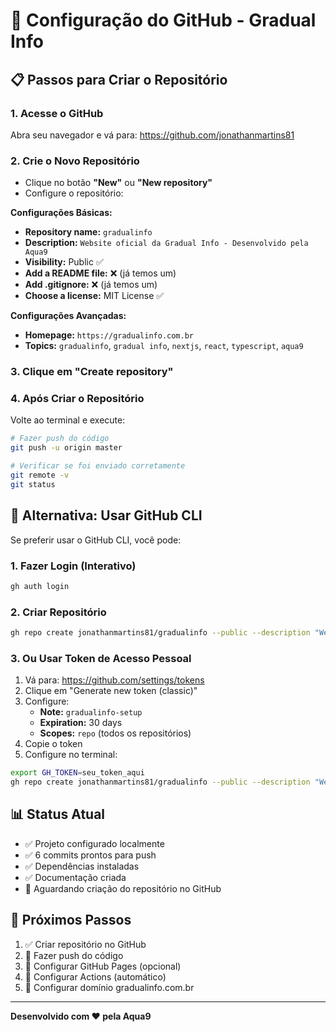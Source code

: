 # 🔧 Configuração do GitHub - Gradual Info

## 📋 Passos para Criar o Repositório

### 1. Acesse o GitHub
Abra seu navegador e vá para: https://github.com/jonathanmartins81

### 2. Crie o Novo Repositório
- Clique no botão **"New"** ou **"New repository"**
- Configure o repositório:

**Configurações Básicas:**
- **Repository name:** `gradualinfo`
- **Description:** `Website oficial da Gradual Info - Desenvolvido pela Aqua9`
- **Visibility:** Public ✅
- **Add a README file:** ❌ (já temos um)
- **Add .gitignore:** ❌ (já temos um)
- **Choose a license:** MIT License ✅

**Configurações Avançadas:**
- **Homepage:** `https://gradualinfo.com.br`
- **Topics:** `gradualinfo`, `gradual info`, `nextjs`, `react`, `typescript`, `aqua9`

### 3. Clique em "Create repository"

### 4. Após Criar o Repositório

Volte ao terminal e execute:

```bash
# Fazer push do código
git push -u origin master

# Verificar se foi enviado corretamente
git remote -v
git status
```

## 🚀 Alternativa: Usar GitHub CLI

Se preferir usar o GitHub CLI, você pode:

### 1. Fazer Login (Interativo)
```bash
gh auth login
```

### 2. Criar Repositório
```bash
gh repo create jonathanmartins81/gradualinfo --public --description "Website oficial da Gradual Info - Desenvolvido pela Aqua9" --homepage "https://gradualinfo.com.br" --source=. --remote=origin --push
```

### 3. Ou Usar Token de Acesso Pessoal

1. Vá para: https://github.com/settings/tokens
2. Clique em "Generate new token (classic)"
3. Configure:
   - **Note:** `gradualinfo-setup`
   - **Expiration:** 30 days
   - **Scopes:** `repo` (todos os repositórios)
4. Copie o token
5. Configure no terminal:
```bash
export GH_TOKEN=seu_token_aqui
gh repo create jonathanmartins81/gradualinfo --public --description "Website oficial da Gradual Info - Desenvolvido pela Aqua9" --homepage "https://gradualinfo.com.br" --source=. --remote=origin --push
```

## 📊 Status Atual

- ✅ Projeto configurado localmente
- ✅ 6 commits prontos para push
- ✅ Dependências instaladas
- ✅ Documentação criada
- 🔄 Aguardando criação do repositório no GitHub

## 🎯 Próximos Passos

1. ✅ Criar repositório no GitHub
2. 🔄 Fazer push do código
3. 🔄 Configurar GitHub Pages (opcional)
4. 🔄 Configurar Actions (automático)
5. 🔄 Configurar domínio gradualinfo.com.br

---

**Desenvolvido com ❤️ pela Aqua9** 